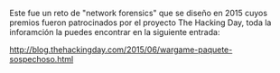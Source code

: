 Este fue un reto de "network forensics" que se diseño en 2015 cuyos premios fueron patrocinados por el proyecto The Hacking Day, toda la inforamción la puedes encontrar en la siguiente entrada:

http://blog.thehackingday.com/2015/06/wargame-paquete-sospechoso.html 
